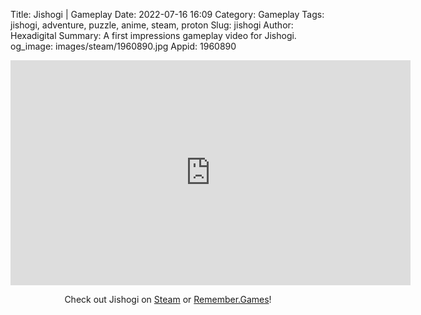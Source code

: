 Title: Jishogi | Gameplay
Date: 2022-07-16 16:09
Category: Gameplay
Tags: jishogi, adventure, puzzle, anime, steam, proton
Slug: jishogi
Author: Hexadigital
Summary: A first impressions gameplay video for Jishogi.
og_image: images/steam/1960890.jpg
Appid: 1960890

<center><iframe src="https://www.youtube.com/embed/LqOOdsK59s0?feature=oembed" allow="accelerometer; autoplay; encrypted-media; gyroscope; picture-in-picture" width="640" height="360" frameborder="0"></iframe>

Check out Jishogi on [Steam](https://store.steampowered.com/app/1960890/?curator_clanid=34633900) or [Remember.Games](https://remember.games/game/6130/)!</center>